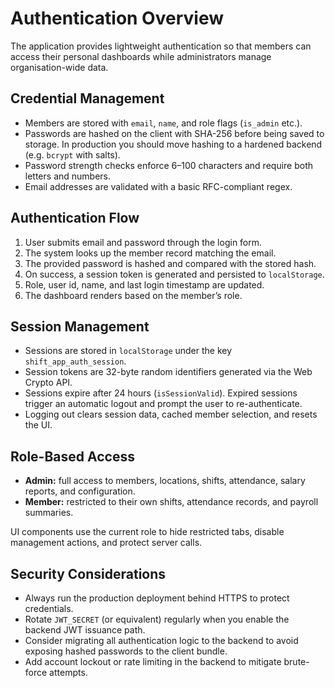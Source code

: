 # Authentication Overview

The application provides lightweight authentication so that members can access
their personal dashboards while administrators manage organisation-wide data.

## Credential Management

- Members are stored with `email`, `name`, and role flags (`is_admin` etc.).
- Passwords are hashed on the client with SHA-256 before being saved to
  storage. In production you should move hashing to a hardened backend (e.g.
  `bcrypt` with salts).
- Password strength checks enforce 6–100 characters and require both letters
  and numbers.
- Email addresses are validated with a basic RFC-compliant regex.

## Authentication Flow

1. User submits email and password through the login form.
2. The system looks up the member record matching the email.
3. The provided password is hashed and compared with the stored hash.
4. On success, a session token is generated and persisted to `localStorage`.
5. Role, user id, name, and last login timestamp are updated.
6. The dashboard renders based on the member’s role.

## Session Management

- Sessions are stored in `localStorage` under the key `shift_app_auth_session`.
- Session tokens are 32-byte random identifiers generated via the Web Crypto
  API.
- Sessions expire after 24 hours (`isSessionValid`). Expired sessions trigger an
  automatic logout and prompt the user to re-authenticate.
- Logging out clears session data, cached member selection, and resets the UI.

## Role-Based Access

- **Admin:** full access to members, locations, shifts, attendance, salary
  reports, and configuration.
- **Member:** restricted to their own shifts, attendance records, and payroll
  summaries.

UI components use the current role to hide restricted tabs, disable management
actions, and protect server calls.

## Security Considerations

- Always run the production deployment behind HTTPS to protect credentials.
- Rotate `JWT_SECRET` (or equivalent) regularly when you enable the backend JWT
  issuance path.
- Consider migrating all authentication logic to the backend to avoid exposing
  hashed passwords to the client bundle.
- Add account lockout or rate limiting in the backend to mitigate brute-force
  attempts.
